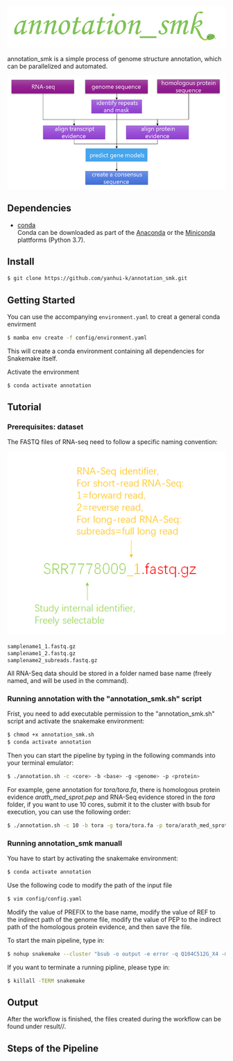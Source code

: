 <p align="center">
<img src="images/logo.png" alt="logo" width="700">
</p>

annotation_smk is a simple process of genome structure annotation, which can be parallelized and automated. <br>

<p align="center">
<img src="images/pipeline.png" alt="piptline" width="700">
</p>

## Dependencies
* [conda](https://conda.io/en/latest/index.html) <br>
Conda can be downloaded as part of the [Anaconda](https://www.anaconda.com/) or the [Miniconda](https://conda.io/en/latest/miniconda.html) plattforms (Python 3.7). <br>

## Install
```Bash
$ git clone https://github.com/yanhui-k/annotation_smk.git
``` 

## Getting Started
You can use the accompanying `environment.yaml` to creat a general conda envirment <br>
```Bash
$ mamba env create -f config/environment.yaml
``` 
This will create a conda environment containing all dependencies for Snakemake itself.

Activate the environment 
```Bash
$ conda activate annotation
``` 

## Tutorial

### Prerequisites: dataset
The FASTQ files of RNA-seq need to follow a specific naming convention:<br>
<p align="center">
<img src="images/fastq.png">
</p>

```  
samplename1_1.fastq.gz  
samplename1_2.fastq.gz
samplename2_subreads.fastq.gz
```

All RNA-Seq data should be stored in a folder named base name (freely named, and will be used in the command).

### Running annotation with the "annotation_smk.sh" script

Frist, you need to add executable permission to the "annotation_smk.sh" script and activate the snakemake environment:<br>
```Bash
$ chmod +x annotation_smk.sh
$ conda activate annotation
```

Then you can start the pipeline by typing in the following commands into your terminal emulator:<br>
```Bash
$ ./annotation.sh -c <core> -b <base> -g <genome> -p <protein>
```

For example, gene annotation for *tora/tora.fa*, there is homologous protein evidence *arath_med_sprot.pep* and RNA-Seq evidence stored in the *tora* folder, if you want to use 10 cores, submit it to the cluster with bsub for execution, you can use the following  order:<br>
```Bash
$ ./annotation.sh -c 10 -b tora -g tora/tora.fa -p tora/arath_med_sprot.pep
```

### Running annotation_smk manuall
You have to start by activating the snakemake environment:<br>
```Bash
$ conda activate annotation
```

Use the following code to modify the path of the input file <br>
```Bash
$ vim config/config.yaml
``` 

Modify the value of PREFIX to the base name, modify the value of REF to the indirect path of the genome file, modify the value of PEP to the indirect path of the homologous protein evidence, and then save the file.

To start the main pipeline, type in: <br>
```Bash
$ nohup snakemake --cluster "bsub -o output -e error -q Q104C512G_X4 -m yi02" -j 10 -p --use-conda &
``` 

If you want to terminate a running pipline, please type in: <br>
```Bash
$ killall -TERM snakemake
``` 

## Output
After the workflow is finished, the files created during the workflow can be found under result/<base>/.

## Steps of the Pipeline

